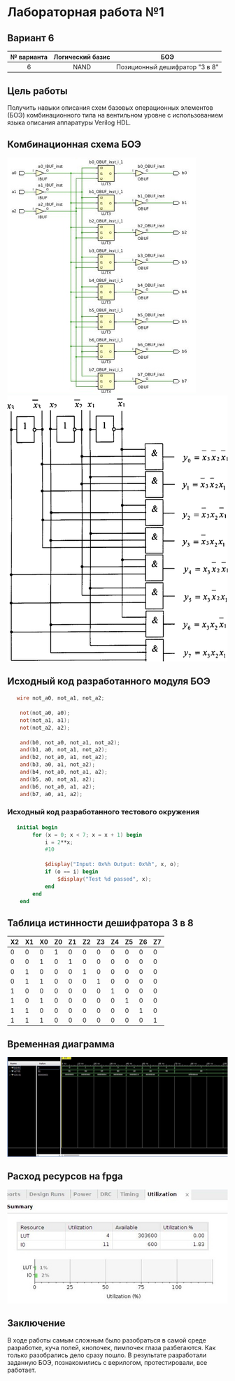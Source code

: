 # Лабораторная работа №1

## Вариант 6

| № варианта | Логический базис |               БОЭ              |
|:----------:|:----------------:|:------------------------------:|
|      6     |       NAND       | Позиционный дешифратор "3 в 8" |

## Цель работы
   Получить навыки описания схем базовых операционных элементов (БОЭ) комбинационного типа на вентильном уровне с использованием языка описания аппаратуры Verilog HDL.
   
   
## Комбинационная схема БОЭ

![комбинационная схема БОЭ](https://github.com/salvoronis/FFBD_lab1/blob/master/lab1.srcs/resources/scheme.jpg)
![правильная комбинационная схема БОЭ](https://github.com/salvoronis/FFBD_lab1/blob/master/lab1.srcs/resources/comb.png)

## Исходный код разработанного модуля БОЭ

```verilog
   wire not_a0, not_a1, not_a2;
    
    not(not_a0, a0);
    not(not_a1, a1);
    not(not_a2, a2);
    
    and(b0, not_a0, not_a1, not_a2);
    and(b1, a0, not_a1, not_a2);
    and(b2, not_a0, a1, not_a2);
    and(b3, a0, a1, not_a2);
    and(b4, not_a0, not_a1, a2);
    and(b5, a0, not_a1, a2);
    and(b6, not_a0, a1, a2);
    and(b7, a0, a1, a2);
```

### Исходный код разработанного тестового окружения

```verilog
   initial begin
        for (x = 0; x < 7; x = x + 1) begin
            i = 2**x;
            #10
            
            $display("Input: 0x%h Output: 0x%h", x, o);
            if (o == i) begin
                $display("Test %d passed", x);
            end
        end
    end
 ```

## Таблица истинности дешифратора 3 в 8

| X2  |  X1 |  X0 | Z0  | Z1  | Z2  | Z3  | Z4  | Z5  | Z6  |  Z7 |
|-----|-----|-----|-----|-----|-----|-----|-----|-----|-----|-----|
|  0  |  0  |  0  |  1  |  0  |  0  |  0  |  0  |  0  |  0  |  0  |
|  0  |  0  |  1  |  0  |  1  |  0  |  0  |  0  |  0  |  0  |  0  |
|  0  |  1  |  0  |  0  |  0  |  1  |  0  |  0  |  0  |  0  |  0  |
|  0  |  1  |  1  |  0  |  0  |  0  |  1  |  0  |  0  |  0  |  0  |
|  1  |  0  |  0  |  0  |  0  |  0  |  0  |  1  |  0  |  0  |  0  |
|  1  |  0  |  1  |  0  |  0  |  0  |  0  |  0  |  1  |  0  |  0  |
|  1  |  1  |  0  |  0  |  0  |  0  |  0  |  0  |  0  |  1  |  0  |
|  1  |  1  |  1  |  0  |  0  |  0  |  0  |  0  |  0  |  0  |  1  |

## Временная диаграмма 
![временная диаграмма](https://github.com/salvoronis/FFBD_lab1/blob/master/lab1.srcs/resources/timing_chart.jpg)

## Расход ресурсов на fpga

![](https://github.com/salvoronis/FFBD_lab1/blob/master/lab1.srcs/resources/powerjpg.jpg)

## Заключение 

В ходе работы самым сложным было разобраться в самой среде разработке, куча полей, кнопочек, пимпочек глаза разбегаются. Как только разобрались дело сразу пошло. В результате разработали заданную БОЭ, познакомились с верилогом, протестировали, все работает.
   

